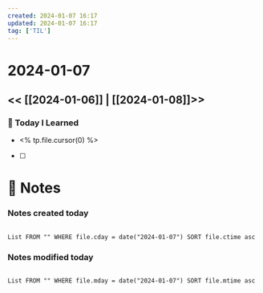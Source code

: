 ```yaml
---
created: 2024-01-07 16:17
updated: 2024-01-07 16:17
tag: ['TIL']
---
```

# 2024-01-07
<< [[2024-01-06]] | [[2024-01-08]]>>
---

### 📅 Today I Learned
- <% tp.file.cursor(0) %>

- [ ]


# 📝 Notes
### Notes created today
```dataview

List FROM "" WHERE file.cday = date("2024-01-07") SORT file.ctime asc

```

### Notes modified today
```dataview

List FROM "" WHERE file.mday = date("2024-01-07") SORT file.mtime asc

```